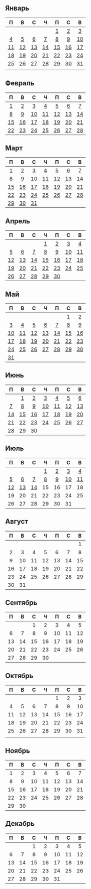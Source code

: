 ## Январь
|П|В|С|Ч|П|С|В|
|:-:|:-:|:-:|:-:|:-:|:-:|:-:|
| | | | |[1](01/2021.01.01.md)|[2](01/2021.01.02.md)|[3](01/2021.01.03.md)|
|[4](01/2021.01.04.md)|[5](01/2021.01.05.md)|[6](01/2021.01.06.md)|[7](01/2021.01.07.md)|[8](01/2021.01.08.md)|[9](01/2021.01.09.md)|[10](01/2021.01.10.md)|
|[11](01/2021.01.11.md)|[12](01/2021.01.12.md)|[13](01/2021.01.13.md)|[14](01/2021.01.14.md)|[15](01/2021.01.15.md)|[16](01/2021.01.16.md)|[17](01/2021.01.17.md)|
|[18](01/2021.01.18.md)|[19](01/2021.01.19.md)|[20](01/2021.01.20.md)|[21](01/2021.01.21.md)|[22](01/2021.01.22.md)|[23](01/2021.01.23.md)|[24](01/2021.01.24.md)|
|[25](01/2021.01.25.md)|[26](01/2021.01.26.md)|[27](01/2021.01.27.md)|[28](01/2021.01.28.md)|[29](01/2021.01.29.md)|[30](01/2021.01.30.md)|[31](01/2021.01.31.md)|
| | | | | | | |
## Февраль
|П|В|С|Ч|П|С|В|
|:-:|:-:|:-:|:-:|:-:|:-:|:-:|
|[1](02/2021.02.01.md)|[2](02/2021.02.02.md)|[3](02/2021.02.03.md)|[4](02/2021.02.04.md)|[5](02/2021.02.05.md)|[6](02/2021.02.06.md)|[7](02/2021.02.07.md)|
|[8](02/2021.02.08.md)|[9](02/2021.02.09.md)|[10](02/2021.02.10.md)|[11](02/2021.02.11.md)|[12](02/2021.02.12.md)|[13](02/2021.02.13.md)|[14](02/2021.02.14.md)|
|[15](02/2021.02.15.md)|[16](02/2021.02.16.md)|[17](02/2021.02.17.md)|[18](02/2021.02.18.md)|[19](02/2021.02.19.md)|[20](02/2021.02.20.md)|[21](02/2021.02.21.md)|
|[22](02/2021.02.22.md)|[23](02/2021.02.23.md)|[24](02/2021.02.24.md)|[25](02/2021.02.25.md)|[26](02/2021.02.26.md)|[27](02/2021.02.27.md)|[28](02/2021.02.28.md)|
## Март
|П|В|С|Ч|П|С|В|
|:-:|:-:|:-:|:-:|:-:|:-:|:-:|
|[1](03/2021.03.01.md)|[2](03/2021.03.02.md)|[3](03/2021.03.03.md)|[4](03/2021.03.04.md)|[5](03/2021.03.05.md)|[6](03/2021.03.06.md)|[7](03/2021.03.07.md)|
|[8](03/2021.03.08.md)|[9](03/2021.03.09.md)|[10](03/2021.03.10.md)|[11](03/2021.03.11.md)|[12](03/2021.03.12.md)|[13](03/2021.03.13.md)|[14](03/2021.03.14.md)|
|[15](03/2021.03.15.md)|[16](03/2021.03.16.md)|[17](03/2021.03.17.md)|[18](03/2021.03.18.md)|[19](03/2021.03.19.md)|[20](03/2021.03.20.md)|[21](03/2021.03.21.md)|
|[22](03/2021.03.22.md)|[23](03/2021.03.23.md)|[24](03/2021.03.24.md)|[25](03/2021.03.25.md)|[26](03/2021.03.26.md)|[27](03/2021.03.27.md)|[28](03/2021.03.28.md)|
|[29](03/2021.03.29.md)|[30](03/2021.03.30.md)|[31](03/2021.03.31.md)| | | | |
## Апрель
|П|В|С|Ч|П|С|В|
|:-:|:-:|:-:|:-:|:-:|:-:|:-:|
| | | |[1](04/2021.04.01.md)|[2](04/2021.04.02.md)|[3](04/2021.04.03.md)|[4](04/2021.04.04.md)|
|[5](04/2021.04.05.md)|[6](04/2021.04.06.md)|[7](04/2021.04.07.md)|[8](04/2021.04.08.md)|[9](04/2021.04.09.md)|[10](04/2021.04.10.md)|[11](04/2021.04.11.md)|
|[12](04/2021.04.12.md)|[13](04/2021.04.13.md)|[14](04/2021.04.14.md)|[15](04/2021.04.15.md)|[16](04/2021.04.16.md)|[17](04/2021.04.17.md)|[18](04/2021.04.18.md)|
|[19](04/2021.04.19.md)|[20](04/2021.04.20.md)|[21](04/2021.04.21.md)|[22](04/2021.04.22.md)|[23](04/2021.04.23.md)|[24](04/2021.04.24.md)|[25](04/2021.04.25.md)|
|[26](04/2021.04.26.md)|[27](04/2021.04.27.md)|[28](04/2021.04.28.md)|[29](04/2021.04.29.md)|[30](04/2021.04.30.md)| | |
## Май
|П|В|С|Ч|П|С|В|
|:-:|:-:|:-:|:-:|:-:|:-:|:-:|
| | | | | |[1](05/2021.05.01.md)|[2](05/2021.05.02.md)|
|[3](05/2021.05.03.md)|[4](05/2021.05.04.md)|[5](05/2021.05.05.md)|[6](05/2021.05.06.md)|[7](05/2021.05.07.md)|[8](05/2021.05.08.md)|[9](05/2021.05.09.md)|
|[10](05/2021.05.10.md)|[11](05/2021.05.11.md)|[12](05/2021.05.12.md)|[13](05/2021.05.13.md)|[14](05/2021.05.14.md)|[15](05/2021.05.15.md)|[16](05/2021.05.16.md)|
|[17](05/2021.05.17.md)|[18](05/2021.05.18.md)|[19](05/2021.05.19.md)|[20](05/2021.05.20.md)|[21](05/2021.05.21.md)|[22](05/2021.05.22.md)|[23](05/2021.05.23.md)|
|[24](05/2021.05.24.md)|[25](05/2021.05.25.md)|[26](05/2021.05.26.md)|[27](05/2021.05.27.md)|[28](05/2021.05.28.md)|[29](05/2021.05.29.md)|[30](05/2021.05.30.md)|
|[31](05/2021.05.31.md)| | | | | | |
## Июнь
|П|В|С|Ч|П|С|В|
|:-:|:-:|:-:|:-:|:-:|:-:|:-:|
| |[1](06/2021.06.01.md)|[2](06/2021.06.02.md)|[3](06/2021.06.03.md)|[4](06/2021.06.04.md)|[5](06/2021.06.05.md)|[6](06/2021.06.06.md)|
|[7](06/2021.06.07.md)|[8](06/2021.06.08.md)|[9](06/2021.06.09.md)|[10](06/2021.06.10.md)|[11](06/2021.06.11.md)|[12](06/2021.06.12.md)|[13](06/2021.06.13.md)|
|[14](06/2021.06.14.md)|[15](06/2021.06.15.md)|[16](06/2021.06.16.md)|[17](06/2021.06.17.md)|[18](06/2021.06.18.md)|[19](06/2021.06.19.md)|[20](06/2021.06.20.md)|
|[21](06/2021.06.21.md)|[22](06/2021.06.22.md)|[23](06/2021.06.23.md)|[24](06/2021.06.24.md)|[25](06/2021.06.25.md)|[26](06/2021.06.26.md)|[27](06/2021.06.27.md)|
|[28](06/2021.06.28.md)|[29](06/2021.06.29.md)|[30](06/2021.06.30.md)| | | | |
## Июль
|П|В|С|Ч|П|С|В|
|:-:|:-:|:-:|:-:|:-:|:-:|:-:|
| | | |[1](07/2021.07.01.md)|[2](07/2021.07.02.md)|[3](07/2021.07.03.md)|[4](07/2021.07.04.md)|
|[5](07/2021.07.05.md)|[6](07/2021.07.06.md)|[7](07/2021.07.07.md)|[8](07/2021.07.08.md)|[9](07/2021.07.09.md)|[10](07/2021.07.10.md)|[11](07/2021.07.11.md)|
|[12](07/2021.07.12.md)|[13](07/2021.07.13.md)|[14](07/2021.07.14.md)|15|16|17|18|
|19|20|21|22|23|24|25|
|26|27|28|29|30|31| |
## Август
|П|В|С|Ч|П|С|В|
|:-:|:-:|:-:|:-:|:-:|:-:|:-:|
| | | | | | |1|
|2|3|4|5|6|7|8|
|9|10|11|12|13|14|15|
|16|17|18|19|20|21|22|
|23|24|25|26|27|28|29|
|30|31| | | | | |
## Сентябрь
|П|В|С|Ч|П|С|В|
|:-:|:-:|:-:|:-:|:-:|:-:|:-:|
| | |1|2|3|4|5|
|6|7|8|9|10|11|12|
|13|14|15|16|17|18|19|
|20|21|22|23|24|25|26|
|27|28|29|30| | | |
## Октябрь
|П|В|С|Ч|П|С|В|
|:-:|:-:|:-:|:-:|:-:|:-:|:-:|
| | | | |1|2|3|
|4|5|6|7|8|9|10|
|11|12|13|14|15|16|17|
|18|19|20|21|22|23|24|
|25|26|27|28|29|30|31|
| | | | | | | |
## Ноябрь
|П|В|С|Ч|П|С|В|
|:-:|:-:|:-:|:-:|:-:|:-:|:-:|
|1|2|3|4|5|6|7|
|8|9|10|11|12|13|14|
|15|16|17|18|19|20|21|
|22|23|24|25|26|27|28|
|29|30| | | | | |
## Декабрь
|П|В|С|Ч|П|С|В|
|:-:|:-:|:-:|:-:|:-:|:-:|:-:|
| | |1|2|3|4|5|
|6|7|8|9|10|11|12|
|13|14|15|16|17|18|19|
|20|21|22|23|24|25|26|
|27|28|29|30|31| | |
